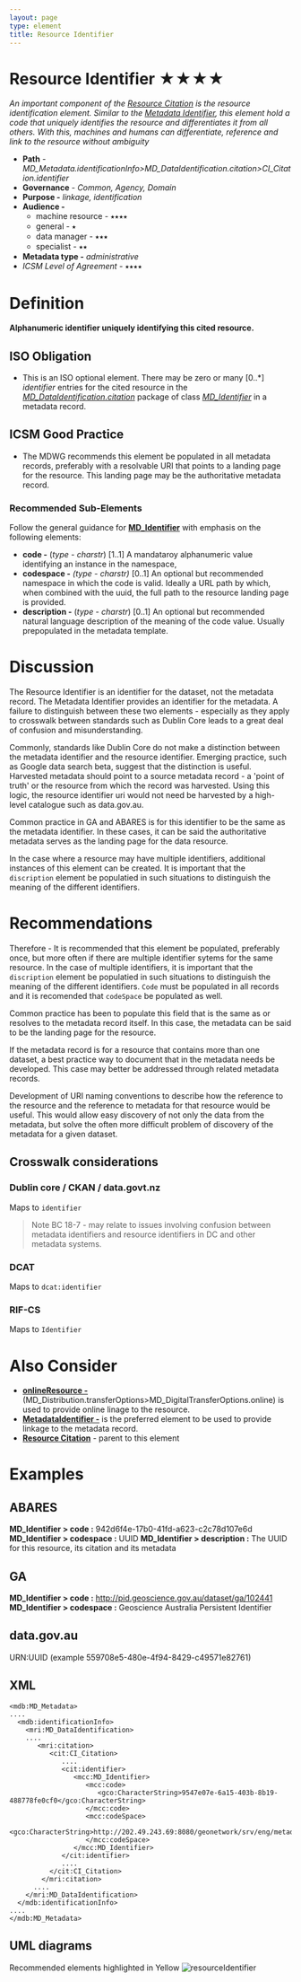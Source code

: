 ```yaml
---
layout: page
type: element
title: Resource Identifier
---
```

# Resource Identifier ★★★★
*An important component of the [Resource Citation](https://www.loomio.org/d/Iei80UQH/class-ci_citation) is the resource identification element.  Similar to the [Metadata Identifier](https://www.loomio.org/d/eAo6MDlO/md_metadata-metadata-identifier), this element hold a code that uniquely identifies the resource and differentiates it from all others. With this, machines and humans can differentiate, reference and link to the resource without ambiguity*

- **Path** - *MD_Metadata.identificationInfo>MD_DataIdentification.citation>CI_Citation.identifier*
- **Governance** -  *Common, Agency, Domain*
- **Purpose -** *linkage, identification*
- **Audience -** 
  - machine resource - ⭑⭑⭑⭑
  - general - ⭑
  - data manager - ⭑⭑⭑
  - specialist - ⭑⭑
- **Metadata type -** *administrative*
- *ICSM Level of Agreement* - ⭑⭑⭑⭑

# Definition 
**Alphanumeric identifier uniquely identifying this cited resource.**

## ISO Obligation 
- This is an ISO optional element. There may be zero or many [0..\*] *identifier* entries for the cited resource in the  *[MD_DataIdentification.citation](https://www.loomio.org/d/2mHdNrUR/md_identification-citation)* package of class *[MD_Identifier](https://www.loomio.org/d/zlScHYdN/class-md_identifier)*  in a metadata record.

##  ICSM Good Practice 
- The MDWG recommends this element be populated in all metadata records, preferably with a resolvable URI that points to a landing page for the resource. This landing page may be the authoritative metadata record.

### Recommended Sub-Elements
Follow the general guidance for **[MD_Identifier](https://www.loomio.org/d/zlScHYdN/class-md_identifier)** with emphasis on the following elements:
- **code -** (*type - charstr*) [1..1] A mandataroy alphanumeric value identifying an instance in the namespace, 
- **codespace -** *(type - charstr)* [0..1] An optional but recommended namespace in which the code is valid. Ideally a  URL  path by which, when combined with the uuid, the full path to the resource landing page is provided.
- **description -** (*type - charstr*) [0..1] An optional but recommended natural language description of the meaning of the code value. Usually prepopulated in the metadata template.

# Discussion 
The Resource Identifier is an identifier for the dataset, not the metadata record. The Metadata Identifier  provides an identifier for the metadata. A failure to distinguish between these two elements - especially as they apply to crosswalk between standards such as Dublin Core leads to a great deal of confusion and misunderstanding.

Commonly, standards like Dublin Core do not make a distinction between the metadata identifier and the resource identifier. Emerging practice, such as Google data search beta, suggest that the distinction is useful. Harvested metadata should point to a source metadata record - a 'point of truth' or the resource from which the record was harvested. Using this logic, the resource identifier uri would not need be harvested by a high-level catalogue such as data.gov.au.

Common practice in GA and ABARES is for this identifier to be the same as the metadata identifier. In these cases, it can be said the authoritative metadata serves as the landing page for the data resource.

In the case where a resource may have multiple identifiers, additional instances of this element can be created. It is  important that  the `discription` element be populatied in such situations to distinguish the meaning of the different identifiers.

# Recommendations 
Therefore - It is recommended that this element be populated, preferably once, but more often if there are multiple identifier sytems for the same resource. In the case of multiple identifiers, it is important that  the `discription` element be populatied in such situations to distinguish the meaning of the different identifiers. `Code` must be populated in all records and it is recomended that `codeSpace` be populated as well.

Common practice has been to populate this field that is the same as or resolves to the metadata record itself. In this case, the metadata can be said to be the landing page for the resource. 

If the metadata record is for a resource that contains more than one dataset, a best practice way to document that in the metadata needs be developed. This case may better be addressed through related metadata records.

Development of URI naming conventions to describe how the reference to the resource and the reference to metadata for that resource would be useful. This would allow easy discovery of not only the data from the metadata, but solve the often more difficult problem of discovery of the metadata for a given dataset.

## Crosswalk considerations

### Dublin core / CKAN / data.govt.nz
Maps to `identifier`  
> Note BC 18-7 - may relate to issues involving confusion between metadata identifiers and resource identifiers in DC and other metadata systems.

### DCAT
Maps to `dcat:identifier` 

### RIF-CS
Maps to `Identifier` 

# Also Consider
- **[onlineResource -](https://www.loomio.org/d/G6oHphty/md_metadata-distribution)** (MD_Distribution.transferOptions>MD_DigitalTransferOptions.online) is used to provide online linage to the resource. 
- **[MetadataIdentifier -](https://www.loomio.org/d/eAo6MDlO/md_metadata-metadata-identifier)** is the preferred element to be used to provide linkage to the metadata record.
- **[Resource  Citation](https://www.loomio.org/d/2mHdNrUR/md_identification-citation)** - parent to this element

# Examples

## ABARES
**MD_Identifier > code :** 942d6f4e-17b0-41fd-a623-c2c78d107e6d
**MD_Identifier > codespace :** UUID
**MD_Identifier > description :** The UUID for this resource, its citation and its metadata

## GA
**MD_Identifier > code :** http://pid.geoscience.gov.au/dataset/ga/102441
**MD_Identifier > codespace :**  Geoscience Australia Persistent Identifier

## data.gov.au
URN:UUID (example 559708e5-480e-4f94-8429-c49571e82761)


## XML 
```
<mdb:MD_Metadata>
....
  <mdb:identificationInfo>
    <mri:MD_DataIdentification>
    ....
       <mri:citation>
          <cit:CI_Citation>
             ....
             <cit:identifier>
                <mcc:MD_Identifier>
                   <mcc:code>
                      <gco:CharacterString>9547e07e-6a15-403b-8b19-488778fe0cf0</gco:CharacterString>
                   </mcc:code>
                   <mcc:codeSpace>
                      <gco:CharacterString>http://202.49.243.69:8080/geonetwork/srv/eng/metadata/</gco:CharacterString>
                   </mcc:codeSpace>
                </mcc:MD_Identifier>
             </cit:identifier>
             ....
          </cit:CI_Citation>
        </mri:citation>
      ....
    </mri:MD_DataIdentification>
  </mdb:identificationInfo>
....
</mdb:MD_Metadata>
```

## UML diagrams
Recommended elements highlighted in Yellow
![resourceIdentifier](https://loomio-uploads.s3.amazonaws.com/documents/files/000/201/334/original/1560225617486)
